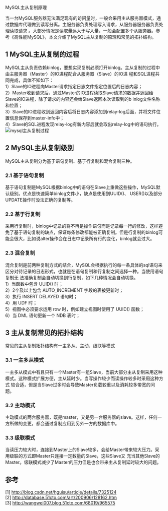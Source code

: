 MySQL主从复制原理

当一台MySQL服务器无法满足现有的访问量时，一般会采用主从服务器模式，通过数据库代理做到读写分离。主服务器负责处理写入请求，从服务器服务器负责处理读取请求
。大部分情况是读取量远大于写入量，一般会配置多个从服务器。参考《高性能MySQL》，本文介绍了MySQL主从复制的原理和常见的拓扑结构。

##  1 MySQL主从复制的过程

MySQL主从负责依赖binlog，要想实现复制必须打开binlog。主从复制的过程中由主服务器（Master）的IO进程配合从服务器（Slave）的IO进
程和SQL进程共同完成，具体不知如下：  
1）Slave的IO进程向Master请求指定日志文件指定位置后的日志内容；  
2）Master收到请求后，通过Master的IO进程读取Slave请求的数据并返回给Slave的IO进程，除了请求的内容还会给Slave返回本次读取到的b
inlog文件名称和位置；  
3）Slave的IO进程收到返回内容后将日志内容添加到relay-log后面，并将文件位置信息保存到master-info中；  
4）Slave的SQL进程发现relay-log有新内容后就会取出relay-log中的语句执行。  
![mysql主从复制过程](http://img.blog.csdn.net/20160217195636237)

##  2 MySQL主从复制级别

MySQL主从复制分为基于语句复制、基于行复制和混合复制三种。

###  2.1 基于语句复制

基于语句复制是MySQL根据binlog中的语句在Slave上重做这些操作，MySQL默认级别。优点是快速简单binlog文件小，缺点是使用到UUID()、
USER()以及部分UPDATE操作时没法正确的复制等。

###  2.2 基于行复制

采用行复制时，binlog中记录的将不再是操作语句而是记录每一行的修改，这样避免了基于语句复制的缺点，保证每条修改都能被正确复制。但是行复制的binlog可
能会很大，比如说alter操作会在日志中记录所有行的变化，binlog就会过大。

###  2.3 混合复制

混合复制是前两种复制方式的结合，MySQL会根据执行的每一条具体的sql语句来区分对待记录的日志形式，也就是在语句复制和行复制之间选择一种。当使用语句复制无
法准确复制会自动切换到行复制，如下几种情况会自动切换。  
1）当函数中包含 UUID() 时；  
2）2个及以上包含 AUTO_INCREMENT 字段的表被更新时；  
3）执行 INSERT DELAYED 语句时；  
4）用 UDF 时；  
5）视图中必须要求运用 row 时，例如建立视图时使用了 UUID() 函数；  
6）当 DML 语句更新一个 NDB 表时；

##  3 主从复制常见的拓扑结构

常见的主从复制拓扑结构有一主多从、主动、级联等模式

###  3.1 一主多从模式

一主多从模式中有且只有一个Master有一组Slave，当前大部分主从复制采用这种模式。这种模式扩展方便，主从延时少。当写操作较少而读操作较多时采用这种方式
较合适，但是当Slave过多时会导致Master负载较重以及消耗较多带宽的问题。

###  3.2 主动模式

主动模式的两台服务器，既是master，又是另一台服务器的slave。这样，任何一方所做的变更，都会通过复制应用到另外一方的数据库中。

###  3.3 级联模式

当读压力较大时，连接到Master上的Slave较多，会给Master带来较大压力。采用级联的方式即Master只连接一定数量的Slave，这些Slave又
充当其他Slave的Master。级联模式减少了Master的压力但是也会带来主从复制延时较大的问题。

##  参考

[1] [ http://blog.csdn.net/hguisu/article/details/7325124
](http://blog.csdn.net/hguisu/article/details/7325124)  
[2] [ http://database.51cto.com/art/200906/128162.htm
](http://database.51cto.com/art/200906/128162.htm)  
[3] [ http://wangwei007.blog.51cto.com/68019/965575
](http://wangwei007.blog.51cto.com/68019/965575)

